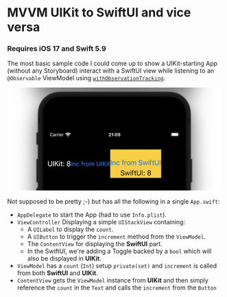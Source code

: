 # MVVM UIKit to SwiftUI and vice versa
### Requires iOS 17 and Swift 5.9

The most basic sample code I could come up to show a UIKit-starting App (without any Storyboard) interact with a SwiftUI view while listening to an `@Observable` ViewModel using [`withObservationTracking`](https://github.com/swiftlang/swift-evolution/blob/main/proposals/0395-observability.md).

![](Screenshot.png)

Not supposed to be pretty ;-) but has all the following in a single `App.swift`:

- `AppDelegate` to start the App (had to use `Info.plist`).
- `ViewController` Displaying a simple `UIStackView` containing:
	- A `UILabel` to display the `count`.
	- A `UIButton` to trigger the `increment` method from the `ViewModel`.
	- The `ContentView` for displaying the **SwiftUI** part.
    - In the SwiftUI, we're adding a Toggle backed by a `bool` which will also be displayed in **UIKit**.
- `ViewModel` has a `count` (`Int`) setup `private(set)` and `increment` is called from both **SwiftUI** and **UIKit**.
- `ContentView` gets the `ViewModel` instance from **UIKit** and then simply reference the `count` in the `Text` and calls the `increment` from the `Button`
